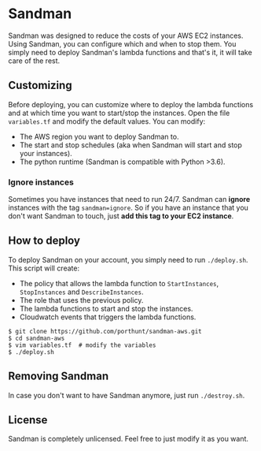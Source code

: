 # Sandman
Sandman was designed to reduce the costs of your AWS EC2 instances. Using Sandman, you can configure which and when to stop them. You simply need to deploy Sandman's lambda functions and that's it, it will take care of the rest.

## Customizing
Before deploying, you can customize where to deploy the lambda functions and at which time you want to start/stop the instances. Open the file `variables.tf` and modify the default values. You can modify:
* The AWS region you want to deploy Sandman to.
* The start and stop schedules (aka when Sandman will start and stop your instances).
* The python runtime (Sandman is compatible with Python >3.6).

### Ignore instances
Sometimes you have instances that need to run 24/7. Sandman can **ignore** instances with the tag `sandman=ignore`. So if you have an instance that you don't want Sandman to touch, just **add this tag to your EC2 instance**.

## How to deploy
To deploy Sandman on your account, you simply need to run `./deploy.sh`. This script will create:
* The policy that allows the lambda function to `StartInstances`, `StopInstances` and `DescribeInstances`.
* The role that uses the previous policy.
* The lambda functions to start and stop the instances.
* Cloudwatch events that triggers the lambda functions.

```shell
$ git clone https://github.com/porthunt/sandman-aws.git
$ cd sandman-aws
$ vim variables.tf  # modify the variables
$ ./deploy.sh
```
  
## Removing Sandman
In case you don't want to have Sandman anymore, just run `./destroy.sh`.

## License
Sandman is completely unlicensed. Feel free to just modify it as you want.